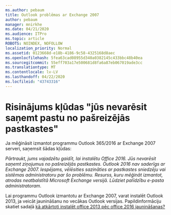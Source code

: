 ```yaml
---
ms.author: pebaum
title: Outlook problēmas ar Exchange 2007
author: pebaum
manager: mnirkhe
ms.date: 04/21/2020
ms.audience: ITPro
ms.topic: article
ROBOTS: NOINDEX, NOFOLLOW
localization_priority: Normal
ms.assetid: 0123668d-e18b-4186-9c58-4325168d8aec
ms.openlocfilehash: 5fea63cad08955d340a0382145c433bbc48b40ea
ms.sourcegitcommit: 55eff703a17e500681d8fa6a87eb067019ade3cc
ms.translationtype: MT
ms.contentlocale: lv-LV
ms.lasthandoff: 04/22/2020
ms.locfileid: "43743316"
---
```

# <a name="solution-for-error-you-wont-be-able-to-receive-mail-from-a-current-mailbox"></a>Risinājums kļūdas "jūs nevarēsit saņemt pastu no pašreizējās pastkastes"
Ja mēģināsit izmantot programmu Outlook 365/2016 ar Exchange 2007 serveri, saņemsit šādas kļūdas:

*Pārtraukt, jums vajadzētu gaidīt, lai instalētu Office 2016. Jūs nevarēsit saņemt ziņojumus no pašreizējās pastkastes. Outlook 2016 nav saderīgs ar Exchange 2007. Iespējams, vēlēsities sazināties ar pastkastes sniedzēju vai sistēmas administratoru par šo problēmu. Resurss, kuru mēģināt izmantot, atrodas neatbalstītā Microsoft Exchange versijā. Lūdziet palīdzību e-pasta administratoram.*

Lai programmu Outlook izmantotu ar Exchange 2007, varat instalēt Outlook 2013, ja veicāt jaunināšanu no vecākas Outlook versijas. Papildinformāciju skatiet sadaļā [kā atkārtoti instalēt office 2013 pēc office 2016 jaunināšanas?](https://support.office.com/article/a6ca92f4-cbb4-4609-9fdb-f8d3dd6812f3)